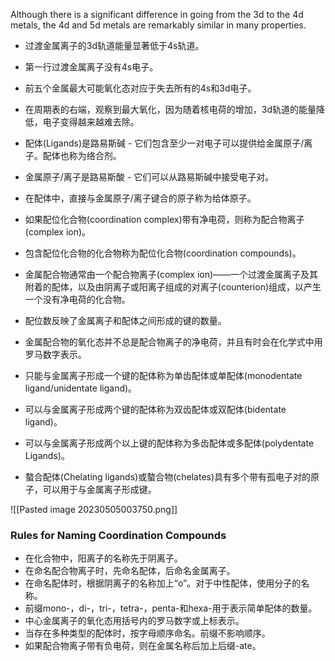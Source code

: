 Although there is a significant difference in going from the 3d to the 4d metals, the 4d and 5d metals are remarkably similar in many properties.

- 过渡金属离子的3d轨道能量显著低于4s轨道。
-   第一行过渡金属离子没有4s电子。
-   前五个金属最大可能氧化态对应于失去所有的4s和3d电子。
-   在周期表的右端，观察到最大氧化，因为随着核电荷的增加，3d轨道的能量降低，电子变得越来越难去除。

- 配体(Ligands)是路易斯碱 - 它们包含至少一对电子可以提供给金属原子/离子。配体也称为络合剂。
-   金属原子/离子是路易斯酸 - 它们可以从路易斯碱中接受电子对。
-   在配体中，直接与金属原子/离子键合的原子称为给体原子。
-   如果配位化合物(coordination complex)带有净电荷，则称为配合物离子(complex ion)。
-   包含配位化合物的化合物称为配位化合物(coordination compounds)。

- 金属配合物通常由一个配合物离子(complex ion)——一个过渡金属离子及其附着的配体，以及由阴离子或阳离子组成的对离子(counterion)组成，以产生一个没有净电荷的化合物。
- 配位数反映了金属离子和配体之间形成的键的数量。
- 金属配合物的氧化态并不总是配合物离子的净电荷，并且有时会在化学式中用罗马数字表示。

-   只能与金属离子形成一个键的配体称为单齿配体或单配体(monodentate ligand/unidentate ligand)。
-   可以与金属离子形成两个键的配体称为双齿配体或双配体(bidentate ligand)。
-   可以与金属离子形成两个以上键的配体称为多齿配体或多配体(polydentate Ligands)。
-   螯合配体(Chelating ligands)或螯合物(chelates)具有多个带有孤电子对的原子，可以用于与金属离子形成键。

![[Pasted image 20230505003750.png]]

### Rules for Naming Coordination Compounds
-   在化合物中，阳离子的名称先于阴离子。
-   在命名配合物离子时，先命名配体，后命名金属离子。
-   在命名配体时，根据阴离子的名称加上“o”。对于中性配体，使用分子的名称。
-   前缀mono-，di-，tri-，tetra-，penta-和hexa-用于表示简单配体的数量。
-   中心金属离子的氧化态用括号内的罗马数字或上标表示。
-   当存在多种类型的配体时，按字母顺序命名。前缀不影响顺序。
-   如果配合物离子带有负电荷，则在金属名称后加上后缀-ate。